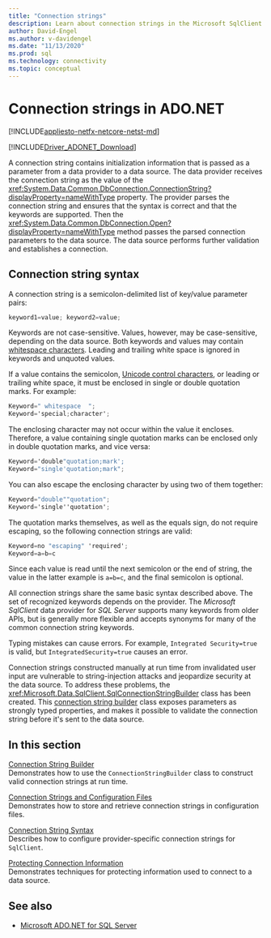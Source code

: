 ```yaml
---
title: "Connection strings"
description: Learn about connection strings in the Microsoft SqlClient Data Provider for SQL Server, which contain initialization information passed as a parameter from a data provider to a data source.
author: David-Engel
ms.author: v-davidengel
ms.date: "11/13/2020"
ms.prod: sql
ms.technology: connectivity
ms.topic: conceptual
---
```

# Connection strings in ADO.NET

[!INCLUDE[appliesto-netfx-netcore-netst-md](../../includes/appliesto-netfx-netcore-netst-md.md)]

[!INCLUDE[Driver_ADONET_Download](../../includes/driver_adonet_download.md)]

A connection string contains initialization information that is passed as a parameter from a data provider to a data source. The data provider receives the connection string as the value of the <xref:System.Data.Common.DbConnection.ConnectionString?displayProperty=nameWithType> property. The provider parses the connection string and ensures that the syntax is correct and that the keywords are supported. Then the <xref:System.Data.Common.DbConnection.Open?displayProperty=nameWithType> method passes the parsed connection parameters to the data source. The data source performs further validation and establishes a connection.

## Connection string syntax

A connection string is a semicolon-delimited list of key/value parameter pairs:

```csharp
keyword1=value; keyword2=value;
```

Keywords are not case-sensitive. Values, however, may be case-sensitive, depending on the data source. Both keywords and values may contain [whitespace characters](https://en.wikipedia.org/wiki/Whitespace_character#Unicode). Leading and trailing white space is ignored in keywords and unquoted values.

If a value contains the semicolon, [Unicode control characters](https://en.wikipedia.org/wiki/Unicode_control_characters), or leading or trailing white space, it must be enclosed in single or double quotation marks. For example:

```csharp
Keyword=" whitespace  ";
Keyword='special;character';
```

The enclosing character may not occur within the value it encloses. Therefore, a value containing single quotation marks can be enclosed only in double quotation marks, and vice versa:

```csharp
Keyword='double"quotation;mark';
Keyword="single'quotation;mark";
```

You can also escape the enclosing character by using two of them together:

```csharp
Keyword="double""quotation";
Keyword='single''quotation';
```

The quotation marks themselves, as well as the equals sign, do not require escaping, so the following connection strings are valid:

```csharp
Keyword=no "escaping" 'required';
Keyword=a=b=c
```

Since each value is read until the next semicolon or the end of string, the value in the latter example is `a=b=c`, and the final semicolon is optional.

All connection strings share the same basic syntax described above. The set of recognized keywords depends on the provider. The *Microsoft SqlClient* data provider for *SQL Server* supports many keywords from older APIs, but is generally more flexible and accepts synonyms for many of the common connection string keywords.

Typing mistakes can cause errors. For example, `Integrated Security=true` is valid, but `IntegratedSecurity=true` causes an error.

Connection strings constructed manually at run time from invalidated user input are vulnerable to string-injection attacks and jeopardize security at the data source. To address these problems, the <xref:Microsoft.Data.SqlClient.SqlConnectionStringBuilder> class has been created. This [connection string builder](connection-string-builders.md) class exposes parameters as strongly typed properties, and makes it possible to validate the connection string before it's sent to the data source.

## In this section

[Connection String Builder](connection-string-builders.md)\
Demonstrates how to use the `ConnectionStringBuilder` class to construct valid connection strings at run time.

[Connection Strings and Configuration Files](connection-strings-and-configuration-files.md)\
Demonstrates how to store and retrieve connection strings in configuration files.

[Connection String Syntax](connection-string-syntax.md)\
Describes how to configure provider-specific connection strings for `SqlClient`.

[Protecting Connection Information](protecting-connection-information.md)\
Demonstrates techniques for protecting information used to connect to a data source.

## See also

- [Microsoft ADO.NET for SQL Server](microsoft-ado-net-sql-server.md)
